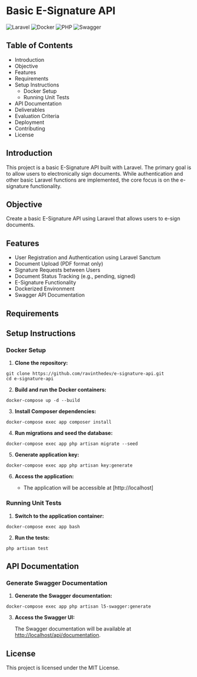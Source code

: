 # Basic E-Signature API

![Laravel](https://img.shields.io/badge/Laravel-v11.x-red)
![Docker](https://img.shields.io/badge/Docker-20.10.10-blue)
![PHP](https://img.shields.io/badge/PHP-8.3-green)
![Swagger](https://img.shields.io/badge/Swagger-3.52-brightgreen)

## Table of Contents

- Introduction
- Objective
- Features
- Requirements
- Setup Instructions
  - Docker Setup
  - Running Unit Tests
- API Documentation
- Deliverables
- Evaluation Criteria
- Deployment
- Contributing
- License

## Introduction

This project is a basic E-Signature API built with Laravel. The primary goal is to allow users to electronically sign documents. While authentication and other basic Laravel functions are implemented, the core focus is on the e-signature functionality.

## Objective

Create a basic E-Signature API using Laravel that allows users to e-sign documents.

## Features

- User Registration and Authentication using Laravel Sanctum
- Document Upload (PDF format only)
- Signature Requests between Users
- Document Status Tracking (e.g., pending, signed)
- E-Signature Functionality
- Dockerized Environment
- Swagger API Documentation

## Requirements

## Setup Instructions

### Docker Setup

1. **Clone the repository:**

```
git clone https://github.com/ravinthedev/e-signature-api.git
cd e-signature-api
   ```

2. **Build and run the Docker containers:**

```
docker-compose up -d --build
   ```

3. **Install Composer dependencies:**

```
docker-compose exec app composer install
   ```

4. **Run migrations and seed the database:**

 ```
docker-compose exec app php artisan migrate --seed
   ```

5. **Generate application key:**

```
docker-compose exec app php artisan key:generate
   ```

6. **Access the application:**

   - The application will be accessible at [http://localhost]

### Running Unit Tests

1. **Switch to the application container:**

```
docker-compose exec app bash
   ```

2. **Run the tests:**

```
php artisan test
   ```

## API Documentation

### Generate Swagger Documentation


1. **Generate the Swagger documentation:**

 ```
docker-compose exec app php artisan l5-swagger:generate
   ```

3. **Access the Swagger UI:**

   The Swagger documentation will be available at [http://localhost/api/documentation](http://localhost/api/documentation).


## License

This project is licensed under the MIT License.
